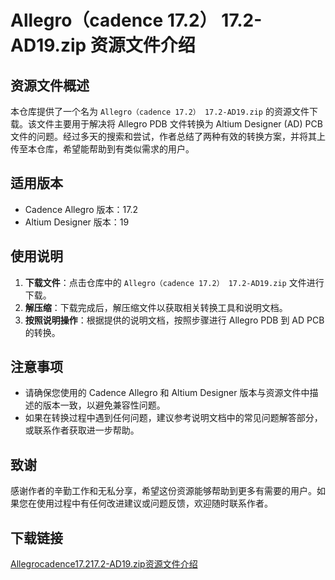 # Allegro（cadence 17.2） 17.2-AD19.zip 资源文件介绍

## 资源文件概述

本仓库提供了一个名为 `Allegro（cadence 17.2） 17.2-AD19.zip` 的资源文件下载。该文件主要用于解决将 Allegro PDB 文件转换为 Altium Designer (AD) PCB 文件的问题。经过多天的搜索和尝试，作者总结了两种有效的转换方案，并将其上传至本仓库，希望能帮助到有类似需求的用户。

## 适用版本

- Cadence Allegro 版本：17.2
- Altium Designer 版本：19

## 使用说明

1. **下载文件**：点击仓库中的 `Allegro（cadence 17.2） 17.2-AD19.zip` 文件进行下载。
2. **解压缩**：下载完成后，解压缩文件以获取相关转换工具和说明文档。
3. **按照说明操作**：根据提供的说明文档，按照步骤进行 Allegro PDB 到 AD PCB 的转换。

## 注意事项

- 请确保您使用的 Cadence Allegro 和 Altium Designer 版本与资源文件中描述的版本一致，以避免兼容性问题。
- 如果在转换过程中遇到任何问题，建议参考说明文档中的常见问题解答部分，或联系作者获取进一步帮助。

## 致谢

感谢作者的辛勤工作和无私分享，希望这份资源能够帮助到更多有需要的用户。如果您在使用过程中有任何改进建议或问题反馈，欢迎随时联系作者。

## 下载链接

[Allegrocadence17.217.2-AD19.zip资源文件介绍](https://pan.quark.cn/s/c4c12d463d49)